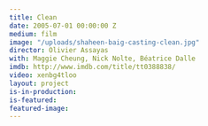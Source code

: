 ```yaml
---
title: Clean
date: 2005-07-01 00:00:00 Z
medium: film
image: "/uploads/shaheen-baig-casting-clean.jpg"
director: Olivier Assayas
with: Maggie Cheung, Nick Nolte, Béatrice Dalle
imdb: http://www.imdb.com/title/tt0388838/
video: xenbg4tloo
layout: project
is-in-production: 
is-featured: 
featured-image: 
---
```


